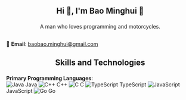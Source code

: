 ## <p align="center">Hi 👋, I'm Bao Minghui 👋</p>
<p align="center">A man who loves programming and motorcycles.</p>

## 

📧 **Email**: [baobao.minghui@gmail.com](mailto:baobao.minghui@gmail.com)  

## <p align="center">Skills and Technologies</p>
**Primary Programming Languages**:<br>
![Java](https://img.icons8.com/color/48/000000/java-coffee-cup-logo.png) Java
![C++](https://img.icons8.com/color/48/000000/c-plus-plus-logo.png) C++
![C](https://img.icons8.com/color/48/000000/c.png) C
![TypeScript](https://img.icons8.com/color/48/000000/typescript.png) TypeScript
![JavaScript](https://img.icons8.com/color/48/000000/javascript--v1.png) JavaScript
![Go](https://img.icons8.com/color/48/000000/golang.png) Go
